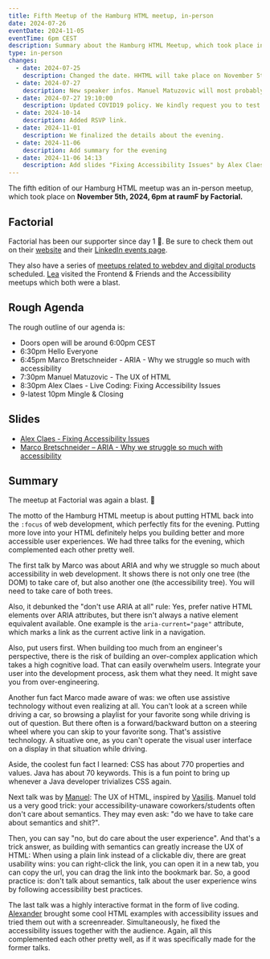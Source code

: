 ```yaml
---
title: Fifth Meetup of the Hamburg HTML meetup, in-person
date: 2024-07-26
eventDate: 2024-11-05
eventTime: 6pm CEST
description: Summary about the Hamburg HTML Meetup, which took place in-person at Factorial GmbH
type: in-person
changes:
  - date: 2024-07-25
    description: Changed the date. HHTML will take place on November 5th, 2024
  - date: 2024-07-27
    description: New speaker infos. Manuel Matuzovic will most probably give a talk (to be announced) and you can win a copy of his new Accessibility Cookbook.
  - date: 2024-07-27 19:10:00
    description: Updated COVID19 policy. We kindly request you to test yourself upfront. Thank you for your cooperation.
  - date: 2024-10-14
    description: Added RSVP link.
  - date: 2024-11-01
    description: We finalized the details about the evening.
  - date: 2024-11-06
    description: Add summary for the evening
  - date: 2024-11-06 14:13
    description: Add slides "Fixing Accessibility Issues" by Alex Claes
---
```


The fifth edition of our Hamburg HTML meetup was an in-person meetup, which took place on <strong>November 5th, 2024, 6pm at raumF by Factorial.</strong>

## Factorial

Factorial has been our supporter since day 1 💖. Be sure to check them out on their [website](https://factorial.io) and their [LinkedIn events page](https://www.linkedin.com/company/factorial-io/events/).

They also have a series of [meetups related to webdev and digital products](https://lea.lgbt/@factorial_io@social.factorial.io/112841361957366272) scheduled. [Lea](https://lea.lgbt/@lea) visited the Frontend & Friends and the Accessibility meetups which both were a blast.

## Rough Agenda

The rough outline of our agenda is:

- Doors open will be around 6:00pm CEST
- 6:30pm Hello Everyone
- 6:45pm Marco Bretschneider - ARIA - Why we struggle so much with accessibility
- 7:30pm Manuel Matuzovic - The UX of HTML
- 8:30pm Alex Claes - Live Coding: Fixing Accessibility Issues
- 9-latest 10pm Mingle & Closing

## Slides

- [Alex Claes - Fixing Accessibility Issues](https://claes.tech/connect/hhtml/)
- [Marco Bretschneider – ARIA - Why we struggle so much with accessibility](https://talks.bretschneider.name/2024-11-05_Aria_HHTML.pdf)

## Summary

The meetup at Factorial was again a blast. 💜

The motto of the Hamburg HTML meetup is about putting HTML back into the `:focus` of web development, which perfectly fits for the evening. Putting more love into your HTML definitely helps you building better and more accessible user experiences. We had three talks for the evening, which complemented each other pretty well.

The first talk by Marco was about ARIA and why we struggle so much about accessibility in web development. It shows there is not only one tree (the DOM) to take care of, but also another one (the accessibility tree). You will need to take care of both trees.

Also, it debunked the "don't use ARIA at all" rule: Yes, prefer native HTML elements over ARIA attributes, but there isn't always a native element equivalent available. One example is the `aria-current="page"` attribute, which marks a link as the current active link in a navigation.

Also, put users first. When building too much from an engineer's perspective, there is the risk of building an over-complex application which takes a high cognitive load. That can easily overwhelm users. Integrate your user into the development process, ask them what they need. It might save you from over-engineering.

Another fun fact Marco made aware of was: we often use assistive technology without even realizing at all. You can't look at a screen while driving a car, so browsing a playlist for your favorite song while driving is out of question. But there often is a forward/backward button on a steering wheel where you can skip to your favorite song. That's assistive technology. A situative one, as you can't operate the visual user interface on a display in that situation while
driving.

Aside, the coolest fun fact I learned: CSS has about 770 properties and values. Java has about 70 keywords. This is a fun point to bring up whenever a Java developer trivializes CSS again.

Next talk was by [Manuel](https://matuzo.at): The UX of HTML, inspired by [Vasilis](https://www.htmhell.dev/adventcalendar/2023/1/). Manuel told us a very good trick: your accessibility-unaware coworkers/students often don't care about semantics. They may even ask: "do we have to take care about semantics and shit?". 

Then, you can say "no, but do care about the user experience". And that's a trick answer, as building with semantics can greatly increase the UX of HTML: When using a plain link instead of a clickable div, there are great usability wins: you can right-click the link, you can open it in a new tab, you can copy the url, you can drag the link into the bookmark bar. So, a good practice is: don't talk about semantics, talk about the user experience wins by following accessibility best practices.

The last talk was a highly interactive format in the form of live coding. [Alexander](https://claes.tech) brought some cool HTML examples with accessibility issues and tried them out with a screenreader. Simultaneously, he fixed the accessibility issues together with the audience. Again, all this complemented each other pretty well, as if it was specifically made for the former talks.
